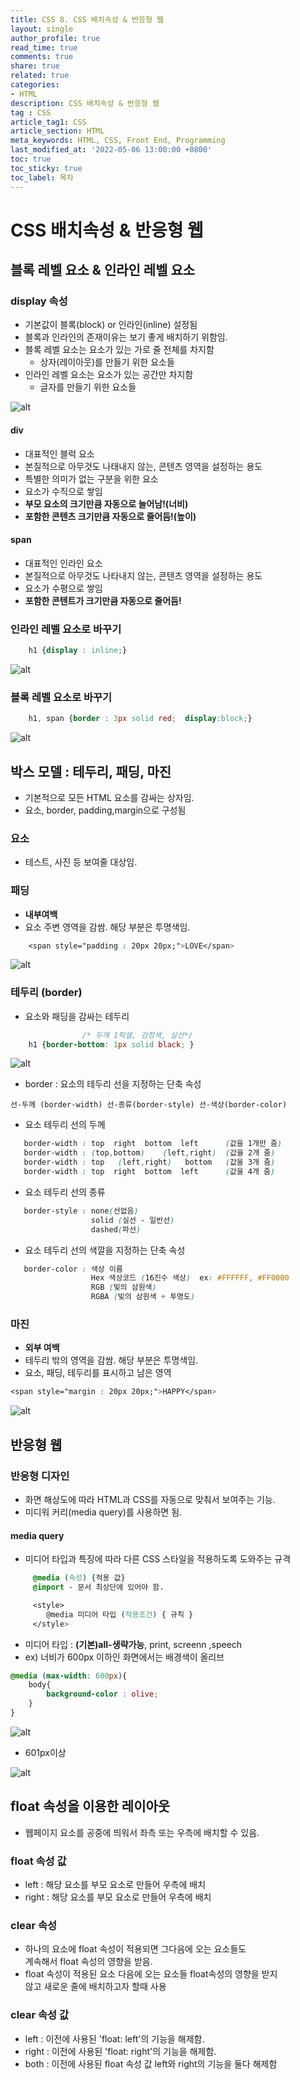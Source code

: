 ```yaml
---
title: CSS 8. CSS 배치속성 & 반응형 웹
layout: single
author_profile: true
read_time: true
comments: true
share: true
related: true
categories:
- HTML
description: CSS 배치속성 & 반응형 웹
tag : CSS
article_tag1: CSS
article_section: HTML
meta_keywords: HTML, CSS, Front End, Programming
last_modified_at: '2022-05-06 13:00:00 +0800'
toc: true
toc_sticky: true
toc_label: 목차
---
```


CSS 배치속성 & 반응형 웹
==========================

## 블록 레벨 요소 & 인라인 레벨 요소

### display 속성

* 기본값이 블록(block) or 인라인(inline) 설정됨
* 블록과 인라인의 존재이유는 보기 좋게 배치하기 위함임.
* 블록 레벨 요소는 요소가 있는 가로 줄 전체를 차지함
    * 상자(레이아웃)를 만들기 위한 요소들
* 인라인 레벨 요소는 요소가 있는 공간만 차지함
    * 글자를 만들기 위한 요소들

![alt](/assets/images/post/html/52.png)

#### div

* 대표적인 블럭 요소
* 본질적으로 아무것도 나태내지 않는, 콘텐츠 영역을 설정하는 용도
* 특별한 의미가 없는 구분을 위한 요소
* 요소가 수직으로 쌓임
* **부모 요소의 크기만큼 자동으로 늘어남!(너비)**
* **포함한 콘텐츠 크기만큼 자동으로 줄어듬!(높이)**

#### span

* 대표적인 인라인 요소
* 본질적으로 아무것도 나타내지 않는, 콘텐츠 영역을 설정하는 용도
* 요소가 수평으로 쌓임
* **포함한 콘텐트가 크기만큼 자동으로 줄어듬!**

### 인라인 레벨 요소로 바꾸기

```css
    h1 {display : inline;} 
```

![alt](/assets/images/post/html/54.png)


### 블록 레벨 요소로 바꾸기

```css
    h1, span {border : 3px solid red;  display:block;}
```

![alt](/assets/images/post/html/55.png)


## 박스 모델 : 테두리, 패딩, 마진

* 기본적으로 모든 HTML 요소를 감싸는 상자임.
* 요소, border, padding,margin으로 구성됨

### 요소 

* 테스트, 사진 등 보여줄 대상임.

### 패딩 

* **내부여백**
* 요소 주변 영역을 감쌈. 해당 부분은 투명색임.

```css
    <span style="padding : 20px 20px;">LOVE</span>
```

![alt](/assets/images/post/html/58.png)


### 테두리 (border)

* 요소와 패딩을 감싸는 테두리

```css
                /* 두께 1픽셀, 검정색, 실선*/
    h1 {border-bottom: 1px solid black;	}
``` 

![alt](/assets/images/post/html/56.png)


* border : 요소의 테두리 선을 지정하는 단축 속성

```
선-두께 (border-width) 선-종류(border-style) 선-색상(border-color)
```

* 요소 테두리 선의 두께	

```css
   border-width : top  right  bottom  left	    (값을 1개만 줌)
   border-width : (top,bottom)    (left,right)	(값을 2개 줌)
   border-width : top   (left,right)   bottom	(값을 3개 줌)
   border-width : top  right  bottom  left	    (값을 4개 줌)
```   

* 요소 테두리 선의 종류

```css
   border-style : none(선없음)
   				  solid (실선 - 일반선)
   				  dashed(파선)
```

* 요소 테두리 선의 색깔을 지정하는 단축 속성

```css
   border-color : 색상 이름 
     			  Hex 색상코드 (16진수 색상)  ex: #FFFFFF, #FF0000
                  RGB (빛의 삼원색)
   				  RGBA (빛의 삼원색 + 투명도)
```


### 마진 

* **외부 여백**
* 테두리 밖의 영역을 감쌈. 해당 부분은 투명색임.
* 요소, 패딩, 테두리를 표시하고 남은 영역

```css
<span style="margin : 20px 20px;">HAPPY</span>
```

![alt](/assets/images/post/html/57.png)

## 반응형 웹

### 반응형 디자인

* 화면 해상도에 따라 HTML과 CSS를 자동으로 맞춰서 보여주는 기능.
* 미디워 커리(media query)를 사용하면 됨.

#### media query

* 미디어 타입과 특징에 따라 다른 CSS 스타일을 적용하도록 도와주는 규격

```css
     @media (속성) {적용 값}
     @import - 문서 최상단에 있어야 함.

     <style>
        @media 미디어 타입 (적용조건) { 규칙 }
     </style>
```

* 미디어 타입 : **(기본)all-생략가능**, print, screenn ,speech
* ex) 너비가 600px 이하인 화면에서는 배경색이 올리브

```css
@media (max-width: 600px){
	body{
		background-color : olive;
	}
}
```

![alt](/assets/images/post/html/59.png)

* 601px이상

![alt](/assets/images/post/html/60.png)

## float 속성을 이용한 레이아웃

* 웹페이지 요소를 공중에 띄워서 좌측 또는 우측에 배치할 수 있음.

### float 속성 값

* left : 해당 요소를 부모 요소로 만들어 우측에 배치
* right : 해당 요소를 부모 요소로 만들어 우측에 배치

### clear 속성

* 하나의 요소에 float 속성이 적용되면 그다음에 오는 요소들도  
  계속해서 float 속성의 영향을 받음.
* float 속성이 적용된 요소 다음에 오는 요소들 float속성의 영향을 받지  
  않고 새로운 줄에 배치하고자 할때 사용

### clear 속성 값

* left : 이전에 사용된 'float: left'의 기능을 해제함.
* right : 이전에 사용된 'float: right'의 기능을 해제함.
* both : 이전에 사용된 float 속성 값 left와 right의 기능을 둘다 해제함
